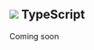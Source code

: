 ## ![](https://ga-dash.s3.amazonaws.com/production/assets/logo-9f88ae6c9c3871690e33280fcf557f33.png) TypeScript

Coming soon
